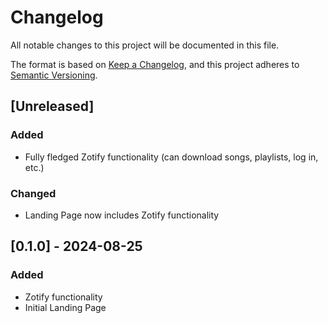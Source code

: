 # Changelog

All notable changes to this project will be documented in this file.

The format is based on [Keep a Changelog](https://keepachangelog.com/en/1.1.0/),
and this project adheres to [Semantic Versioning](https://semver.org/spec/v2.0.0.html).

## [Unreleased]

### Added
- Fully fledged Zotify functionality (can download songs, playlists, log in, etc.)

### Changed
- Landing Page now includes Zotify functionality

## [0.1.0] - 2024-08-25

### Added

- Zotify functionality
- Initial Landing Page
